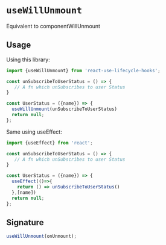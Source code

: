 # `useWillUnmount`

Equivalent to componentWillUnmount

## Usage

Using this library:
```jsx
import {useWillUnmount} from 'react-use-lifecycle-hooks';

const unSubscribeToUserStatus = () => {
   // A fn which unSubscribes to user Status 
}

const UserStatus = ({name}) => {
  useWillUnmount(unSubscribeToUserStatus)
  return null;
};
```

Same using useEffect:
```jsx
import {useEffect} from 'react';

const unSubscribeToUserStatus = () => {
   // A fn which unSubscribes to user Status 
}

const UserStatus = ({name}) => {
  useEffect(()=>{
    return () => unSubscribeToUserStatus()
  },[name])
  return null;
};
```

## Signature

```jsx
useWillUnmount(onUnmount);
```